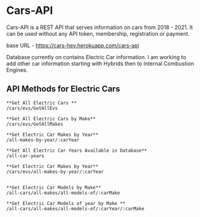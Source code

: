 # Cars-API


Cars-API is a REST API that serves information on cars from 2018 - 2021.
It can be used without any API token, membership, registration or payment.

base URL -  https://cars-hev.herokuapp.com/cars-api

Database currently on contains Electric Car information.  I am working to add other car information starting with Hybrids then to Internal Combustion Engines.

## API Methods for Electric Cars
```
**Get All Electric Cars **
/cars/evs/GetAllEvs

**Get All Electric Cars by Make**
/cars/evs/GetAllMakes

**Get Electric Car Makes by Year**
/all-makes-by-year/:carYear

**Get All Electric Car Years Available in Database**
/all-car-years

**Get Electric Car Makes by Year**
/cars/evs/all-makes-by-year/:carYear 


**Get Electric Car Models by Make**
/all-cars/all-makes/all-models-of/:carMake

**Get Electric Car Models of year by Make **
/all-cars/all-makes/all-models-of/:carYear/:carMake

```
